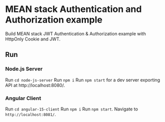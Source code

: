 # MEAN stack Authentication and Authorization example

Build MEAN stack JWT Authentication & Authorization example with HttpOnly Cookie and JWT.

## Run

### Node.js Server

Run `cd node-js-server`
Run `npm i`
Run `npm start` for a dev server exporting API at http://localhost:8080/.

### Angular Client

Run `cd angular-15-client`
Run `npm i`
Run `npm start`. Navigate to `http://localhost:8081/`.
